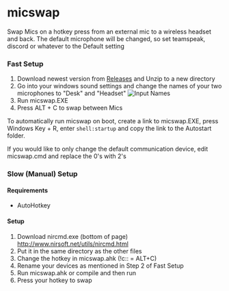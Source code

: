 # micswap
Swap Mics on a hotkey press from an external mic to a wireless headset and back. The default microphone will be changed, so set teamspeak, discord or whatever to the Default setting

### Fast Setup
1. Download newest version from [Releases](https://github.com/DatDraggy/micswap-arctis-7/releases) and Unzip to a new directory
2. Go into your windows sound settings and change the names of your two microphones to "Desk" and "Headset"
![Input Names](https://img.kieran.de/wOstKEe.png)
3. Run micswap.EXE
4. Press ALT + C to swap between Mics

To automatically run micswap on boot, create a link to micswap.EXE, press Windows Key + R, enter `shell:startup` and copy the link to the Autostart folder.

If you would like to only change the default communication device, edit micswap.cmd and replace the 0's with 2's

### Slow (Manual) Setup
#### Requirements
* AutoHotkey

#### Setup

1. Download nircmd.exe (bottom of page) http://www.nirsoft.net/utils/nircmd.html
2. Put it in the same directory as the other files
3. Change the hotkey in micswap.ahk (!c:: = ALT+C)
4. Rename your devices as mentioned in Step 2 of Fast Setup
5. Run micswap.ahk or compile and then run
6. Press your hotkey to swap
